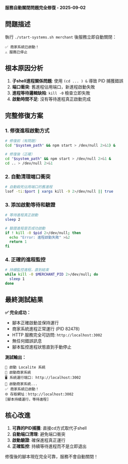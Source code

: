 **服務自動關閉問題完全修復 - 2025-09-02**

## 問題描述
執行 `./start-systems.sh merchant` 後服務立即自動關閉：
```
✅ 商家系統已啟動！
⚠️ 服務已停止
```

## 根本原因分析
1. **子shell進程關係問題**: 使用 `(cd ... ) &` 導致 PID 捕獲錯誤
2. **端口衝突**: 舊進程佔用端口，新進程啟動失敗
3. **進程等待邏輯缺陷**: `kill -0` 檢查立即失敗
4. **啟動時間不足**: 沒有等待進程真正啟動完成

## 完整修復方案

### 1. 修復進程啟動方式
```bash
# 修復前（有問題）
(cd "$system_path" && npm start > /dev/null 2>&1) &

# 修復後（正確）  
cd "$system_path" && npm start > /dev/null 2>&1 &
cd .. > /dev/null 2>&1
```

### 2. 自動清理端口衝突
```bash
# 自動殺死佔用端口的舊進程
lsof -ti:$port | xargs kill -9 2>/dev/null || true
```

### 3. 添加啟動等待和驗證
```bash
# 等待進程真正啟動
sleep 2

# 驗證進程是否成功啟動
if ! kill -0 $pid 2>/dev/null; then
  echo "Error: 進程啟動失敗" >&2
  return 1
fi
```

### 4. 正確的進程監控
```bash
# 持續監控進程，直到結束
while kill -0 $MERCHANT_PID 2>/dev/null; do
  sleep 1
done
```

## 最終測試結果

**✅ 完全成功：**
- 腳本正確啟動並保持運行
- 商家系統進程正常運行 (PID 82478)
- HTTP 服務完全可訪問: `http://localhost:3002`
- 無任何錯誤訊息
- 腳本監控進程狀態直到手動停止

**測試輸出：**
```
🚀 啟動 Localite 系統
🏪 啟動商家系統
🖥️ 系統運行端口: http://localhost:3002
🏃 啟動商家系統...
✅ 商家系統已啟動！
🌐 存取網址：http://localhost:3002
[腳本持續運行，等待進程]
```

## 核心改進
1. **可靠的PID捕獲**: 直接cd方式取代子shell
2. **自動端口清理**: 避免端口衝突
3. **啟動驗證**: 確保進程真正運行
4. **正確監控**: 持續等待進程而不是立即退出

修復後的腳本現在完全可靠，服務不會自動關閉！